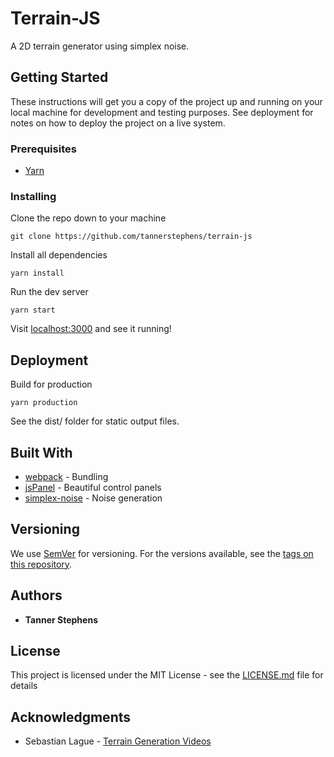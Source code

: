 # Terrain-JS

A 2D terrain generator using simplex noise.

## Getting Started

These instructions will get you a copy of the project up and running on your local machine for development and testing purposes. See deployment for notes on how to deploy the project on a live system.

### Prerequisites

* [Yarn](https://classic.yarnpkg.com/en/)

### Installing

Clone the repo down to your machine

```
git clone https://github.com/tannerstephens/terrain-js
```

Install all dependencies

```
yarn install
```

Run the dev server

```
yarn start
```

Visit [localhost:3000](http://localhost:3000) and see it running!

## Deployment

Build for production

```
yarn production
```

See the dist/ folder for static output files.

## Built With

* [webpack](https://webpack.js.org/) - Bundling
* [jsPanel](https://jspanel.de/) - Beautiful control panels
* [simplex-noise](https://www.npmjs.com/package/simplex-noise) - Noise generation

## Versioning

We use [SemVer](http://semver.org/) for versioning. For the versions available, see the [tags on this repository](https://github.com/your/project/tags).

## Authors

* **Tanner Stephens**

## License

This project is licensed under the MIT License - see the [LICENSE.md](LICENSE.md) file for details

## Acknowledgments

* Sebastian Lague - [Terrain Generation Videos](https://www.youtube.com/playlist?list=PLFt_AvWsXl0eBW2EiBtl_sxmDtSgZBxB3)
